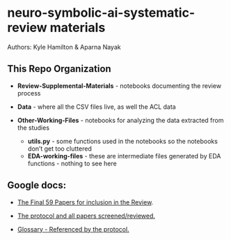neuro-symbolic-ai-systematic-review materials
=============================================

Authors: Kyle Hamilton & Aparna Nayak



This Repo Organization
----------------------

-   **Review-Supplemental-Materials** - notebooks documenting the review process
    
-   **Data** - where all the CSV files live, as well the ACL data

-   **Other-Working-Files** - notebooks for analyzing the data extracted from the studies

    -   **utils.py** - some functions used in the notebooks so the notebooks
        don’t get too cluttered
    -   **EDA-working-files** - these are intermediate files generated by EDA
        functions - nothing to see here


Google docs:
------------

-   [The Final 59 Papers for inclusion in the
    Review](https://docs.google.com/spreadsheets/d/13P8V0L5SypFlSmETEFDfc1omGjuIntw_oiQGlIdgHSA/edit?usp=sharing).

-   [The protocol and all papers
    screened/reviewed.](https://docs.google.com/spreadsheets/d/1mMiZ5twurucBnW_EScDh9GT5-io9Q7XlKVY_nIOH6rA/edit#gid=1747218129)

-   [Glossary - Referenced by the
    protocol.](https://docs.google.com/spreadsheets/d/1VzW2_ytt7A-f4IG0iVJdowr2s-9A7oQmYTkCghmcWk0/edit#gid=0)

